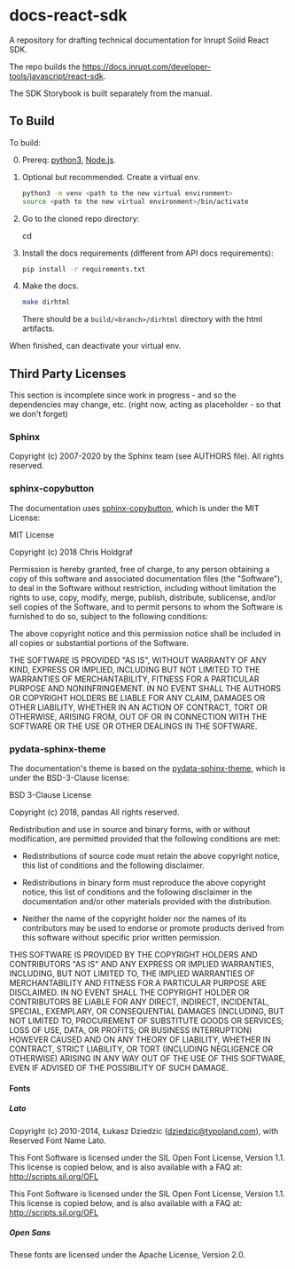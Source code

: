 # docs-react-sdk

A repository for drafting technical documentation for Inrupt Solid React SDK.

The repo builds the https://docs.inrupt.com/developer-tools/javascript/react-sdk.

The SDK Storybook is built separately from the manual.

## To Build

To build:

0. Prereq: [python3](https://www.python.org/downloads/), [Node.js](https://nodejs.org/).

1. Optional but recommended. Create a virtual env.

   ```sh
   python3 -m venv <path to the new virtual environment>
   source <path to the new virtual environment>/bin/activate
   ```

2. Go to the cloned repo directory:

   cd <cloned repo dir>

3. Install the docs requirements (different from API docs requirements):

   ```sh
   pip install -r requirements.txt
   ```

4. Make the docs.

   ```sh
   make dirhtml
   ```

   There should be a `build/<branch>/dirhtml` directory with the html artifacts.

When finished, can deactivate your virtual env.

## Third Party Licenses

This section is incomplete since work in progress - and so the dependencies may change, etc. (right now, acting as placeholder - so that we don't forget)

### Sphinx

Copyright (c) 2007-2020 by the Sphinx team (see AUTHORS file).
All rights reserved.

### sphinx-copybutton

The documentation uses [sphinx-copybutton](https://github.com/executablebooks/sphinx-copybutton), which is under the MIT License:

MIT License

Copyright (c) 2018 Chris Holdgraf

Permission is hereby granted, free of charge, to any person obtaining a copy
of this software and associated documentation files (the "Software"), to deal
in the Software without restriction, including without limitation the rights
to use, copy, modify, merge, publish, distribute, sublicense, and/or sell
copies of the Software, and to permit persons to whom the Software is
furnished to do so, subject to the following conditions:

The above copyright notice and this permission notice shall be included in all
copies or substantial portions of the Software.

THE SOFTWARE IS PROVIDED "AS IS", WITHOUT WARRANTY OF ANY KIND, EXPRESS OR
IMPLIED, INCLUDING BUT NOT LIMITED TO THE WARRANTIES OF MERCHANTABILITY,
FITNESS FOR A PARTICULAR PURPOSE AND NONINFRINGEMENT. IN NO EVENT SHALL THE
AUTHORS OR COPYRIGHT HOLDERS BE LIABLE FOR ANY CLAIM, DAMAGES OR OTHER
LIABILITY, WHETHER IN AN ACTION OF CONTRACT, TORT OR OTHERWISE, ARISING FROM,
OUT OF OR IN CONNECTION WITH THE SOFTWARE OR THE USE OR OTHER DEALINGS IN THE
SOFTWARE.

### pydata-sphinx-theme

The documentation's theme is based on the [pydata-sphinx-theme](https://github.com/pandas-dev/pydata-sphinx-theme), which is under the BSD-3-Clause license:

BSD 3-Clause License

Copyright (c) 2018, pandas
All rights reserved.

Redistribution and use in source and binary forms, with or without
modification, are permitted provided that the following conditions are met:

- Redistributions of source code must retain the above copyright notice, this
  list of conditions and the following disclaimer.

- Redistributions in binary form must reproduce the above copyright notice,
  this list of conditions and the following disclaimer in the documentation
  and/or other materials provided with the distribution.

- Neither the name of the copyright holder nor the names of its
  contributors may be used to endorse or promote products derived from
  this software without specific prior written permission.

THIS SOFTWARE IS PROVIDED BY THE COPYRIGHT HOLDERS AND CONTRIBUTORS "AS IS"
AND ANY EXPRESS OR IMPLIED WARRANTIES, INCLUDING, BUT NOT LIMITED TO, THE
IMPLIED WARRANTIES OF MERCHANTABILITY AND FITNESS FOR A PARTICULAR PURPOSE ARE
DISCLAIMED. IN NO EVENT SHALL THE COPYRIGHT HOLDER OR CONTRIBUTORS BE LIABLE
FOR ANY DIRECT, INDIRECT, INCIDENTAL, SPECIAL, EXEMPLARY, OR CONSEQUENTIAL
DAMAGES (INCLUDING, BUT NOT LIMITED TO, PROCUREMENT OF SUBSTITUTE GOODS OR
SERVICES; LOSS OF USE, DATA, OR PROFITS; OR BUSINESS INTERRUPTION) HOWEVER
CAUSED AND ON ANY THEORY OF LIABILITY, WHETHER IN CONTRACT, STRICT LIABILITY,
OR TORT (INCLUDING NEGLIGENCE OR OTHERWISE) ARISING IN ANY WAY OUT OF THE USE
OF THIS SOFTWARE, EVEN IF ADVISED OF THE POSSIBILITY OF SUCH DAMAGE.

#### Fonts

##### Lato

Copyright (c) 2010-2014, Łukasz Dziedzic (dziedzic@typoland.com),
with Reserved Font Name Lato.

This Font Software is licensed under the SIL Open Font License, Version 1.1.
This license is copied below, and is also available with a FAQ at:
http://scripts.sil.org/OFL

This Font Software is licensed under the SIL Open Font License, Version 1.1.
This license is copied below, and is also available with a FAQ at: http://scripts.sil.org/OFL

##### Open Sans

These fonts are licensed under the Apache License, Version 2.0.


